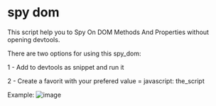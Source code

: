 # spy dom

This script help you to Spy On DOM Methods And Properties without opening devtools. 

There are two options for using this spy_dom: 

1 - Add to devtools as snippet and run it


2 - Create a favorit with your prefered
value = javascript: the_script


Example: 
![image](https://user-images.githubusercontent.com/15236190/217823861-098d1c5b-8e01-4de1-859c-7c7e1f4f5178.png)
